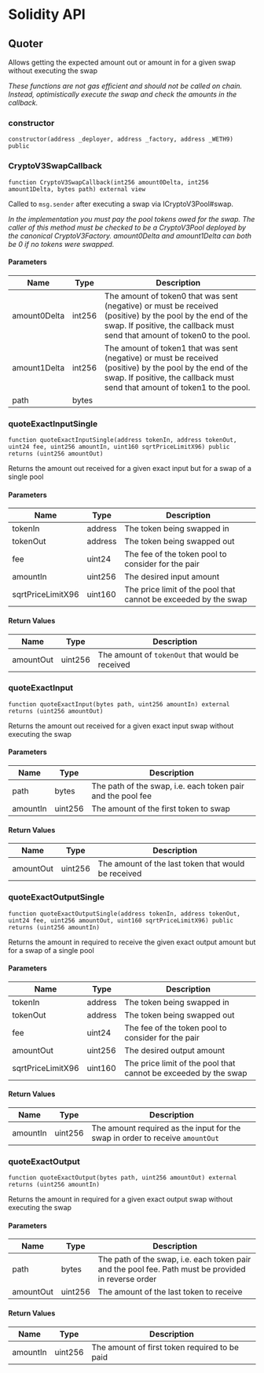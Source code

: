 # Solidity API

## Quoter

Allows getting the expected amount out or amount in for a given swap without executing the swap

_These functions are not gas efficient and should _not_ be called on chain. Instead, optimistically execute
the swap and check the amounts in the callback._

### constructor

```solidity
constructor(address _deployer, address _factory, address _WETH9) public
```

### CryptoV3SwapCallback

```solidity
function CryptoV3SwapCallback(int256 amount0Delta, int256 amount1Delta, bytes path) external view
```

Called to `msg.sender` after executing a swap via ICryptoV3Pool#swap.

_In the implementation you must pay the pool tokens owed for the swap.
The caller of this method must be checked to be a CryptoV3Pool deployed by the canonical CryptoV3Factory.
amount0Delta and amount1Delta can both be 0 if no tokens were swapped._

#### Parameters

| Name | Type | Description |
| ---- | ---- | ----------- |
| amount0Delta | int256 | The amount of token0 that was sent (negative) or must be received (positive) by the pool by the end of the swap. If positive, the callback must send that amount of token0 to the pool. |
| amount1Delta | int256 | The amount of token1 that was sent (negative) or must be received (positive) by the pool by the end of the swap. If positive, the callback must send that amount of token1 to the pool. |
| path | bytes |  |

### quoteExactInputSingle

```solidity
function quoteExactInputSingle(address tokenIn, address tokenOut, uint24 fee, uint256 amountIn, uint160 sqrtPriceLimitX96) public returns (uint256 amountOut)
```

Returns the amount out received for a given exact input but for a swap of a single pool

#### Parameters

| Name | Type | Description |
| ---- | ---- | ----------- |
| tokenIn | address | The token being swapped in |
| tokenOut | address | The token being swapped out |
| fee | uint24 | The fee of the token pool to consider for the pair |
| amountIn | uint256 | The desired input amount |
| sqrtPriceLimitX96 | uint160 | The price limit of the pool that cannot be exceeded by the swap |

#### Return Values

| Name | Type | Description |
| ---- | ---- | ----------- |
| amountOut | uint256 | The amount of `tokenOut` that would be received |

### quoteExactInput

```solidity
function quoteExactInput(bytes path, uint256 amountIn) external returns (uint256 amountOut)
```

Returns the amount out received for a given exact input swap without executing the swap

#### Parameters

| Name | Type | Description |
| ---- | ---- | ----------- |
| path | bytes | The path of the swap, i.e. each token pair and the pool fee |
| amountIn | uint256 | The amount of the first token to swap |

#### Return Values

| Name | Type | Description |
| ---- | ---- | ----------- |
| amountOut | uint256 | The amount of the last token that would be received |

### quoteExactOutputSingle

```solidity
function quoteExactOutputSingle(address tokenIn, address tokenOut, uint24 fee, uint256 amountOut, uint160 sqrtPriceLimitX96) public returns (uint256 amountIn)
```

Returns the amount in required to receive the given exact output amount but for a swap of a single pool

#### Parameters

| Name | Type | Description |
| ---- | ---- | ----------- |
| tokenIn | address | The token being swapped in |
| tokenOut | address | The token being swapped out |
| fee | uint24 | The fee of the token pool to consider for the pair |
| amountOut | uint256 | The desired output amount |
| sqrtPriceLimitX96 | uint160 | The price limit of the pool that cannot be exceeded by the swap |

#### Return Values

| Name | Type | Description |
| ---- | ---- | ----------- |
| amountIn | uint256 | The amount required as the input for the swap in order to receive `amountOut` |

### quoteExactOutput

```solidity
function quoteExactOutput(bytes path, uint256 amountOut) external returns (uint256 amountIn)
```

Returns the amount in required for a given exact output swap without executing the swap

#### Parameters

| Name | Type | Description |
| ---- | ---- | ----------- |
| path | bytes | The path of the swap, i.e. each token pair and the pool fee. Path must be provided in reverse order |
| amountOut | uint256 | The amount of the last token to receive |

#### Return Values

| Name | Type | Description |
| ---- | ---- | ----------- |
| amountIn | uint256 | The amount of first token required to be paid |

